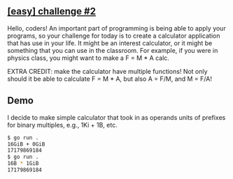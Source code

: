 ## [\[easy\] challenge #2](https://old.reddit.com/r/dailyprogrammer/comments/pjbj8/easy_challenge_2/)

Hello, coders! An important part of programming is being able to apply your programs, so your challenge for today is to create a calculator application that has use in your life. It might be an interest calculator, or it might be something that you can use in the classroom. For example, if you were in physics class, you might want to make a F = M * A calc.

EXTRA CREDIT: make the calculator have multiple functions! Not only should it be able to calculate F = M * A, but also A = F/M, and M = F/A!

## Demo

I decide to make simple calculator that took in as operands units of prefixes for binary multiples, e.g., 1Ki + 1B, etc.

```zsh
$ go run .
16GiB + 0GiB
17179869184
$ go run .
16B * 1GiB
17179869184
```